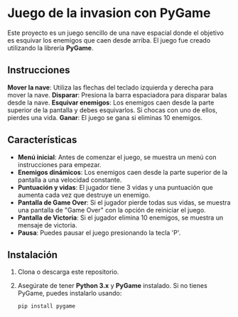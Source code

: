 # Juego de la invasion con PyGame

Este proyecto es un juego sencillo de una nave espacial donde el objetivo es 
esquivar los enemigos que caen desde arriba. El juego fue creado utilizando 
la librería **PyGame**.

## Instrucciones

**Mover la nave**: Utiliza las flechas del teclado izquierda y derecha 
para mover la nave.
**Disparar**: Presiona la barra espaciadora para disparar balas desde la nave.
**Esquivar enemigos**: Los enemigos caen desde la parte superior de la 
pantalla y debes esquivarlos. Si chocas con uno de ellos, pierdes una vida.
**Ganar**: El juego se gana si eliminas 10 enemigos. 

## Características

- **Menú inicial**: Antes de comenzar el juego, se muestra un menú con instrucciones para empezar.
- **Enemigos dinámicos**: Los enemigos caen desde la parte superior de la pantalla a una velocidad constante.
- **Puntuación y vidas**: El jugador tiene 3 vidas y una puntuación que aumenta cada vez que destruye un enemigo.
- **Pantalla de Game Over**: Si el jugador pierde todas sus vidas, se muestra una pantalla de "Game Over" con la opción de reiniciar el juego.
- **Pantalla de Victoria**: Si el jugador elimina 10 enemigos, se muestra un mensaje de victoria.
- **Pausa**: Puedes pausar el juego presionando la tecla 'P'.


## Instalación

1. Clona o descarga este repositorio.
2. Asegúrate de tener **Python 3.x** y **PyGame** instalado. Si no tienes 
PyGame, puedes instalarlo usando:

   ```bash
   pip install pygame
